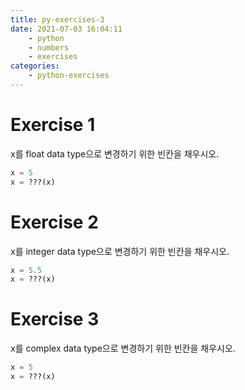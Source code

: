 ```yaml
---
title: py-exercises-3
date: 2021-07-03 16:04:11
    - python 
    - numbers
    - exercises
categories: 
    - python-exercises
---
```


# Exercise 1
x를 float data type으로 변경하기 위한 빈칸을 채우시오.
``` python
x = 5
x = ???(x)
```

# Exercise 2
x를 integer data type으로 변경하기 위한 빈칸을 채우시오.
``` python
x = 5.5
x = ???(x)
```

# Exercise 3
x를 complex data type으로 변경하기 위한 빈칸을 채우시오.
``` python
x = 5
x = ???(x)
```